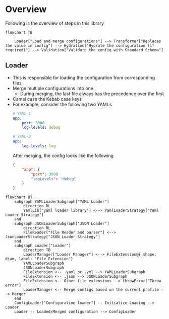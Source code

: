 # Overview

Following is the overview of steps in this library

```mermaid
flowchart TB

    Loader["Load and merge configurations"] --> Transformer["Replaces the value in config"] --> Hydration["Hydrate the configuration (if required)"] --> Validation["Validate the config with Standard Schema"]

```

## Loader

- This is responsible for loading the configuration from corresponding files
- Merge multiple configurations into one
    - During merging, the last file always has the precedence over the first
- Camel case the Kebab case keys
- For example, consider the following two YAMLs
    ```yaml
    # YAML-1
    app:
        port: 3000
        log-levels: debug
    ```
    ```yaml
    # YAML-2
    app:
        log-levels: log
    ```
    After merging, the config looks like the following
    ```json
    {
        "app": {
            "port": 3000
            "logLevels": "debug"
        }
    }
    ```


```mermaid
flowchart BT
    subgraph YAMLLoaderSubgraph["YAML Loader"]
        direction RL
        YamlLib["yaml loader library"] <--> YamlLoaderStrategy["Yaml Loader Strategy"]
    end
    subgraph JSONLoaderSubgraph["JSON Loader"]
        direction RL
        FileReader["File Reader and parser"] <--> JsonLoaderStrategy["JSON Loader Strategy"]
    end
    subgraph Loader["Loader"]
        direction TB
        LoaderManager["Loader Manager"] <--> FileExtension@{ shape: diam, label: "File Extension"}
        YAMLLoaderSubgraph
        JSONLoaderSubgraph
        FileExtension <-- .yaml or .yml --> YAMLLoaderSubgraph
        FileExtension <-- .json --> JSONLoaderSubgraph
        FileExtension <-- Other file extensions --> throwError["Throw error"]
        LoaderManager <-- Merge configs based on the current profile --> Merger
    end
    ConfigLoader["Configuration loader"] -- Initialize Loading --> Loader
    Loader -- Loaded/Merged configuration --> ConfigLoader
```
